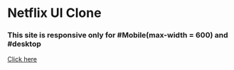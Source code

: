 <h1>Netflix UI Clone </h1>
<h3>This site is responsive only for #Mobile(max-width = 600) and #desktop</h3>
<a href="https://main--doflix.netlify.app/">Click here</a>
